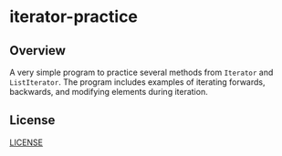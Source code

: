 # iterator-practice
## Overview
A very simple program to practice several methods from `Iterator` and `ListIterator`. The program includes examples of iterating forwards, backwards, and modifying elements during iteration.
## License
[LICENSE](LICENSE)
